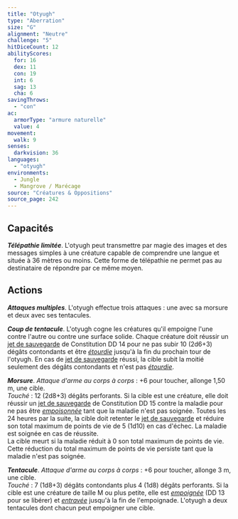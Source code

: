 ```yaml
---
title: "Otyugh"
type: "Aberration"
size: "G"
alignment: "Neutre"
challenge: "5"
hitDiceCount: 12
abilityScores:
  for: 16
  dex: 11
  con: 19
  int: 6
  sag: 13
  cha: 6
savingThrows: 
  - "con"
ac: 
  armorType: "armure naturelle"
  value: 4
movement: 
  walk: 9
senses: 
  darkvision: 36
languages: 
  - "otyugh"
environments:
  - Jungle
  - Mangrove / Marécage
source: "Créatures & Oppositions"
source_page: 242
---
```

## Capacités
_**Télépathie limitée**_. L'otyugh peut transmettre par magie des images et des messages simples à une créature capable de comprendre une langue et située à 36 mètres ou moins. Cette forme de télépathie ne permet pas au destinataire de répondre par ce même moyen.

## Actions
_**Attaques multiples**_. L'otyugh effectue trois attaques : une avec sa morsure et deux avec ses tentacules.

_**Coup de tentacule**_. L'otyugh cogne les créatures qu'il empoigne l'une contre l'autre ou contre une surface solide. Chaque créature doit réussir un [jet de sauvegarde](/utiliser-les-caracteristiques/#jets-de-sauvegarde) de Constitution DD 14 pour ne pas subir 10 (2d6+3) dégâts contondants et être [_étourdie_](/gerer-la-sante-du-personnage/#etourdi) jusqu'à la fin du prochain tour de l'otyugh. En cas de [jet de sauvegarde](/utiliser-les-caracteristiques/#jets-de-sauvegarde) réussi, la cible subit la moitié seulement des dégâts contondants et n'est pas [_étourdie_](/gerer-la-sante-du-personnage/#etourdi).

_**Morsure**_. _Attaque d'arme au corps à corps_ : +6 pour toucher, allonge 1,50 m, une cible.  
_Touché_ : 12 (2d8+3) dégâts perforants. Si la cible est une créature, elle doit réussir un [jet de sauvegarde](/utiliser-les-caracteristiques/#jets-de-sauvegarde) de Constitution DD 15 contre la maladie pour ne pas être [_empoisonnée_](/gerer-la-sante-du-personnage/#empoisonne) tant que la maladie n'est pas soignée. Toutes les 24 heures par la suite, la cible doit retenter le [jet de sauvegarde](/utiliser-les-caracteristiques/#jets-de-sauvegarde) et réduire son total maximum de points de vie de 5 (1d10) en cas d'échec. La maladie est soignée en cas de réussite.  
La cible meurt si la maladie réduit à 0 son total maximum de points de vie. Cette réduction du total maximum de points de vie persiste tant que la maladie n'est pas soignée.

_**Tentacule**_. _Attaque d'arme au corps à corps_ : +6 pour toucher, allonge 3 m, une cible.  
_Touché_ : 7 (1d8+3) dégâts contondants plus 4 (1d8) dégâts perforants. Si la cible est une créature de taille M ou plus petite, elle est [_empoignée_](/gerer-la-sante-du-personnage/#empoigne) (DD 13 pour se libérer) et [_entravée_](/gerer-la-sante-du-personnage/#entrave) jusqu'à la fin de l'empoignade. L'otyugh a deux tentacules dont chacun peut empoigner une cible.
